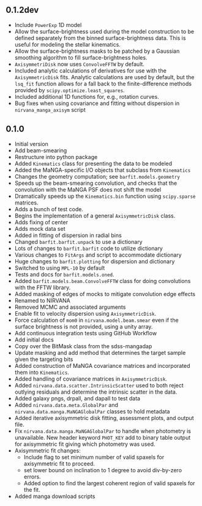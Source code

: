 
0.1.2dev
--------

 - Include `PowerExp` 1D model
 - Allow the surface-brightness used during the model construction to be
   defined separately from the binned surface-brightness data.  This is
   useful for modeling the stellar kinematics.
 - Allow the surface-brightness masks to be patched by a Gaussian
   smoothing algorithm to fill surface-brightness holes.
 - `AxisymmetriDisk` now uses `ConvolveFFTW` by default.
 - Included analytic calculations of derivatives for use with the
   `AxisymmetricDisk` fits.  Analytic calculations are used by default,
   but the `lsq_fit` function allows for a fall back to the
   finite-difference methods provided by `scipy.optimize.least_squares`.
 - Included additional 1D functions for, e.g., rotation curves.
 - Bug fixes when using covariance and fitting without dispersion in
   `nirvana_manga_axisym` script

0.1.0
-----

 - Initial version
 - Add beam-smearing
 - Restructure into python package
 - Added `Kinematics` class for presenting the data to be modeled
 - Added the MaNGA-specific I/O objects that subclass from `Kinematics`
 - Changes the geometry computation; see `barfit.models.geometry`
 - Speeds up the beam-smearing convolution, and checks that the
   convolution with the MaNGA PSF does not shift the model
 - Dramatically speeds up the `Kinematics.bin` function using
   `scipy.sparse` matrices.
 - Adds a bunch of test code.
 - Begins the implementation of a general `AxisymmetricDisk` class.
 - Adds fixing of center
 - Adds mock data set
 - Added in fitting of dispersion in radial bins
 - Changed `barfit.barfit.unpack` to use a dictionary
 - Lots of changes to `barfit.barfit` code to utilize dictionary
 - Various changes to `FitArgs` and script to accommodate dictionary
 - Huge changes to `barfit.plotting` for dispersion and dictionary
 - Switched to using `MPL-10` by default
 - Tests and docs for `barfit.models.oned`.
 - Added `barfit.models.beam.ConvolveFFTW` class for doing convolutions
   with the FFTW library.
 - Added masking of edges of mocks to mitigate convolution edge effects
 - Renamed to NIRVANA
 - Removed MCMC and associated arguments
 - Enable fit to velocity dispersion using `AxisymmetricDisk`.
 - Force calculation of `mom0` in `nirvana.model.beam.smear` even if the
   surface brightness is not provided, using a unity array.
 - Add continuous integration tests using GitHub Workflow
 - Add initial docs
 - Copy over the BitMask class from the sdss-mangadap
 - Update masking and add method that determines the target sample given
   the targeting bits
 - Added construction of MaNGA covariance matrices and incorporated them
   into `Kinematics`.
 - Added handling of covariance matrices in `AxisymmetricDisk`.
 - Added `nirvana.data.scatter.IntrinsicScatter` used to both reject
   outlying residuals and determine the intrinsic scatter in the data.
 - Added galaxy pngs, drpall, and dapall to test data
 - Added `nirvana.data.meta.GlobalPar` and
   `nirvana.data.manga.MaNGAGlobalPar` classes to hold metadata
 - Added iterative axisymmetric disk fitting, assessment plots, and
   output file.
 - Fix `nirvana.data.manga.MaNGAGlobalPar` to handle when photometry is
   unavailable.  New header keyword `PHOT_KEY` add to binary table
   output for axisymmetric fit giving which photometry was used.
 - Axisymmetric fit changes:
    - Include flag to set minimum number of valid spaxels for
      axisymmetric fit to proceed.
    - set lower bound on inclination to 1 degree to avoid div-by-zero
      errors.
    - Added option to find the largest coherent region of valid spaxels
      for the fit.
 - Added manga download scripts


